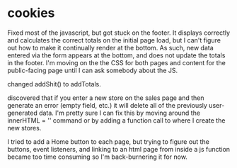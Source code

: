 # cookies

Fixed most of the javascript, but got stuck on the footer.  It displays correctly and calculates the correct totals on the initial page load, but I can't figure out how to make it continually render at the bottom.  As such, new data entered via the form appears at the bottom, and does not update the totals in the footer.  I'm moving on the the CSS for both pages and content for the public-facing page until I can ask somebody about the JS.



changed addShit() to addTotals.

discovered that if you enter a new store on the sales page and then generate an error (empty field, etc.) it will delete all of the previously user-generated data.  I'm pretty sure I can fix this by moving around the innerHTML = '' command or by adding a function call to where I create the new stores.

I tried to add a Home button to each page, but trying to figure out the buttons, event listeners, and linking to an html page from inside a js function became too time consuming so I'm back-burnering it for now.
